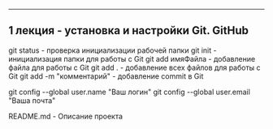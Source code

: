 ----------------------------------------------------------------
1 лекция - установка и настройки Git. GitHub
---------------------------------------------------------------

git status - проверка инициализации рабочей папки
git init - инициализация папки для работы с Git
git add имяФайла - добавление файла для работы с Git
git add . - добавление всех файлов для работы с Git
git add -m "комментарий" - добавление commit в Git

git config --global user.name "Ваш логин"
git config --global user.email "Ваша почта"



README.md - Описание проекта